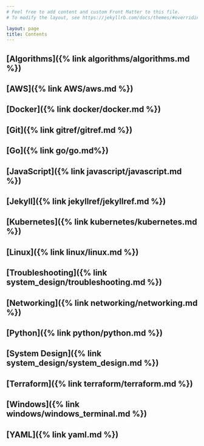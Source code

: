 ```yaml
---
# Feel free to add content and custom Front Matter to this file.
# To modify the layout, see https://jekyllrb.com/docs/themes/#overriding-theme-defaults

layout: page
title: Contents
---
```


[comment]: <> (TODO: Fix metadata around the site and see if you can update the styling to have a breadcrumb at the top.)
[comment]: <> (TODO: Move Javascript to programming languages catagory that fans out when you write your python reference)

## [Algorithms]({% link algorithms/algorithms.md %})
## [AWS]({% link AWS/aws.md %})
## [Docker]({% link docker/docker.md %})
## [Git]({% link gitref/gitref.md %})
## [Go]({% link go/go.md%})
## [JavaScript]({% link javascript/javascript.md %})
## [Jekyll]({% link jekyllref/jekyllref.md %})
## [Kubernetes]({% link kubernetes/kubernetes.md %})
## [Linux]({% link linux/linux.md %})
## [Troubleshooting]({% link system_design/troubleshooting.md %})
## [Networking]({% link networking/networking.md %})
## [Python]({% link python/python.md %})
## [System Design]({% link system_design/system_design.md %})
## [Terraform]({% link terraform/terraform.md %})
## [Windows]({% link windows/windows_terminal.md %})
## [YAML]({% link yaml.md %})